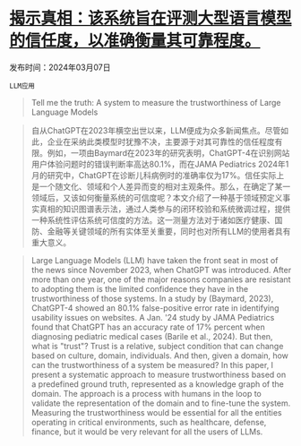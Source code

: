 # [揭示真相：该系统旨在评测大型语言模型的信任度，以准确衡量其可靠程度。](https://arxiv.org/abs/2403.04964)

发布时间：2024年03月07日

`LLM应用`

> Tell me the truth: A system to measure the trustworthiness of Large Language Models

> 自从ChatGPT在2023年横空出世以来，LLM便成为众多新闻焦点。尽管如此，企业在采纳此类模型时犹豫不决，主要源于对其可靠性的信任程度有限。例如，一项由Baymard在2023年的研究表明，ChatGPT-4在识别网站用户体验问题时的错误判断率高达80.1%，而在JAMA Pediatrics 2024年1月的研究中，ChatGPT在诊断儿科病例时的准确率仅为17%。信任实际上是一个随文化、领域和个人差异而变的相对主观条件。那么，在确定了某一领域后，又该如何衡量系统的可信度呢？本文介绍了一种基于领域预定义事实真相的知识图谱表示法，通过人类参与的闭环校验和系统微调过程，提供一种系统性评估系统可信度的方法。这一测量方法对于诸如医疗健康、国防、金融等关键领域的所有实体至关重要，同时也对所有LLM的使用者具有重大意义。

> Large Language Models (LLM) have taken the front seat in most of the news since November 2023, when ChatGPT was introduced. After more than one year, one of the major reasons companies are resistant to adopting them is the limited confidence they have in the trustworthiness of those systems. In a study by (Baymard, 2023), ChatGPT-4 showed an 80.1% false-positive error rate in identifying usability issues on websites. A Jan. '24 study by JAMA Pediatrics found that ChatGPT has an accuracy rate of 17% percent when diagnosing pediatric medical cases (Barile et al., 2024). But then, what is "trust"? Trust is a relative, subject condition that can change based on culture, domain, individuals. And then, given a domain, how can the trustworthiness of a system be measured? In this paper, I present a systematic approach to measure trustworthiness based on a predefined ground truth, represented as a knowledge graph of the domain. The approach is a process with humans in the loop to validate the representation of the domain and to fine-tune the system.
  Measuring the trustworthiness would be essential for all the entities operating in critical environments, such as healthcare, defense, finance, but it would be very relevant for all the users of LLMs.